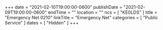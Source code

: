 +++
date = "2021-02-10T19:00:00-0600"
publishDate = "2021-02-09T19:00:00-0600"
endTime = ""
location = ""
ncs = [ "KE0LDS" ]
title = "Emergency Net 0210"
linkTitle = "Emergency Net"
categories = [ "Public Service" ]
dates = [ "Hidden" ]
+++
